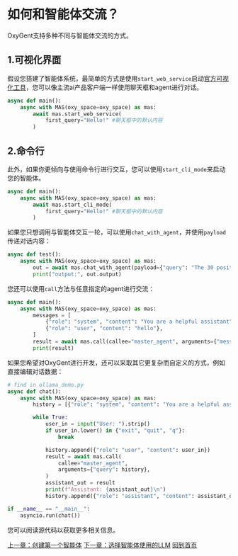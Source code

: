 # 如何和智能体交流？

OxyGent支持多种不同与智能体交流的方式。

## 1.可视化界面

假设您搭建了智能体系统，最简单的方式是使用`start_web_service`启动[官方可视化工具](./14_debugging.md)，您可以像主流ai产品客户端一样使用聊天框和agent进行对话。

```python
async def main():
    async with MAS(oxy_space=oxy_space) as mas:
        await mas.start_web_service(
            first_query="Hello!" #聊天框中的默认内容
        )
```

## 2.命令行

此外，如果你更倾向与使用命令行进行交互，您可以使用`start_cli_mode`来启动您的智能体。
```python
async def main():
    async with MAS(oxy_space=oxy_space) as mas:
        await mas.start_cli_mode(
            first_query="Hello!" #聊天框中的默认内容
        )
```

如果您只想调用与智能体交互一轮，可以使用`chat_with_agent`，并使用`payload`传递对话内容：

```python
async def test():
    async with MAS(oxy_space=oxy_space) as mas:
        out = await mas.chat_with_agent(payload={"query": "The 30 positions of pi."})
        print("output:", out.output)
```

您还可以使用`call`方法与任意指定的agent进行交流：

```python
async def main():
    async with MAS(oxy_space=oxy_space) as mas:
        messages = [
            {"role": "system", "content": "You are a helpful assistant"},
            {"role": "user", "content": "hello"},
        ]
        result = await mas.call(callee="master_agent", arguments={"messages": messages})
        print(result)
```

如果您希望对OxyGent进行开发，还可以采取其它更复杂而自定义的方式，例如直接编辑对话数据：

```python
# find in ollama_demo.py
async def chat():
    async with MAS(oxy_space=oxy_space) as mas:
        history = [{"role": "system", "content": "You are a helpful assistant."}]

        while True:
            user_in = input("User: ").strip()
            if user_in.lower() in {"exit", "quit", "q"}:
                break

            history.append({"role": "user", "content": user_in})
            result = await mas.call(
                callee="master_agent",
                arguments={"query": history},
            )
            assistant_out = result
            print(f"Assistant: {assistant_out}\n")
            history.append({"role": "assistant", "content": assistant_out})

if __name__ == "__main__":
    asyncio.run(chat())
```

您可以阅读源代码以获取更多相关信息。

[上一章：创建第一个智能体](./1_register_single_agent.md)
[下一章：选择智能体使用的LLM](./1_2_select_llm.md)
[回到首页](./readme.md)